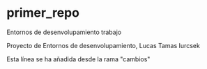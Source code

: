 # primer_repo
Entornos de desenvolupamiento trabajo

Proyecto de Entornos de desenvolupamiento, Lucas Tamas Iurcsek

Esta línea se ha añadida desde la rama "cambios"
